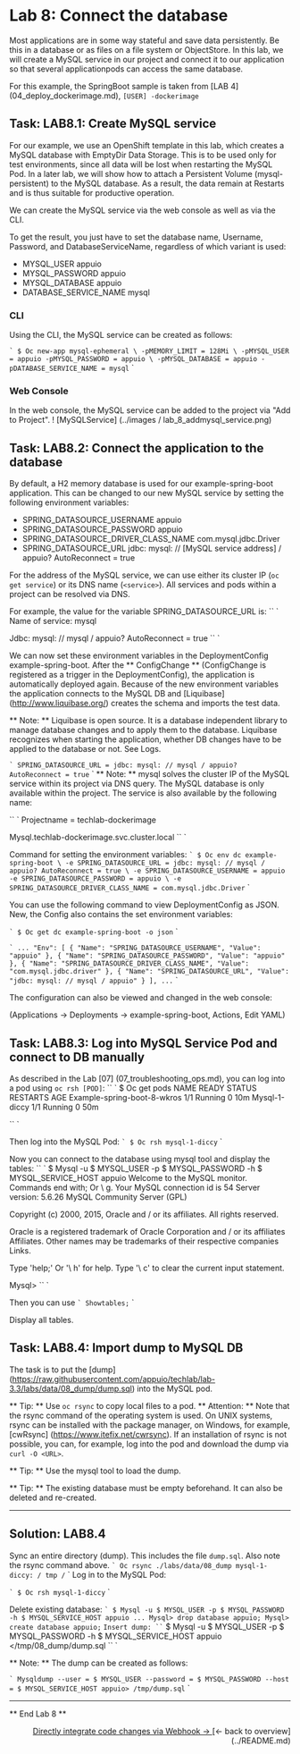 # Lab 8: Connect the database

Most applications are in some way stateful and save data persistently. Be this in a database or as files on a file system or ObjectStore. In this lab, we will create a MySQL service in our project and connect it to our application so that several applicationpods can access the same database.

For this example, the SpringBoot sample is taken from [LAB 4] (04_deploy_dockerimage.md), `[USER] -dockerimage`

## Task: LAB8.1: Create MySQL service

For our example, we use an OpenShift template in this lab, which creates a MySQL database with EmptyDir Data Storage. This is to be used only for test environments, since all data will be lost when restarting the MySQL Pod. In a later lab, we will show how to attach a Persistent Volume (mysql-persistent) to the MySQL database. As a result, the data remain at Restarts and is thus suitable for productive operation.

We can create the MySQL service via the web console as well as via the CLI.

To get the result, you just have to set the database name, Username, Password, and DatabaseServiceName, regardless of which variant is used:

- MYSQL_USER appuio
- MYSQL_PASSWORD appuio
- MYSQL_DATABASE appuio
- DATABASE_SERVICE_NAME mysql

### CLI

Using the CLI, the MySQL service can be created as follows:

`` `
$ Oc new-app mysql-ephemeral \
     -pMEMORY_LIMIT = 128Mi \
     -pMYSQL_USER = appuio -pMYSQL_PASSWORD = appuio \
     -pMYSQL_DATABASE = appuio -pDATABASE_SERVICE_NAME = mysql
`` `

### Web Console

In the web console, the MySQL service can be added to the project via "Add to Project".
! [MySQLService] (../images / lab_8_addmysql_service.png)


## Task: LAB8.2: Connect the application to the database

By default, a H2 memory database is used for our example-spring-boot application. This can be changed to our new MySQL service by setting the following environment variables:

- SPRING_DATASOURCE_USERNAME appuio
- SPRING_DATASOURCE_PASSWORD appuio
- SPRING_DATASOURCE_DRIVER_CLASS_NAME com.mysql.jdbc.Driver
- SPRING_DATASOURCE_URL jdbc: mysql: // [MySQL service address] / appuio? AutoReconnect = true

For the address of the MySQL service, we can use either its cluster IP (`oc get service`) or its DNS name (` <service> `). All services and pods within a project can be resolved via DNS.

For example, the value for the variable SPRING_DATASOURCE_URL is:
`` `
Name of service: mysql

Jdbc: mysql: // mysql / appuio? AutoReconnect = true
`` `

We can now set these environment variables in the DeploymentConfig example-spring-boot. After the ** ConfigChange ** (ConfigChange is registered as a trigger in the DeploymentConfig), the application is automatically deployed again. Because of the new environment variables the application connects to the MySQL DB and [Liquibase] (http://www.liquibase.org/) creates the schema and imports the test data.

** Note: ** Liquibase is open source. It is a database independent library to manage database changes and to apply them to the database. Liquibase recognizes when starting the application, whether DB changes have to be applied to the database or not. See Logs.


`` `
SPRING_DATASOURCE_URL = jdbc: mysql: // mysql / appuio? AutoReconnect = true
`` `
** Note: ** mysql solves the cluster IP of the MySQL service within its project via DNS query. The MySQL database is only available within the project. The service is also available by the following name:

`` `
Projectname = techlab-dockerimage

Mysql.techlab-dockerimage.svc.cluster.local
`` `

Command for setting the environment variables:
`` `
 $ Oc env dc example-spring-boot \
      -e SPRING_DATASOURCE_URL = jdbc: mysql: // mysql / appuio? AutoReconnect = true \
      -e SPRING_DATASOURCE_USERNAME = appuio -e SPRING_DATASOURCE_PASSWORD = appuio \
      -e SPRING_DATASOURCE_DRIVER_CLASS_NAME = com.mysql.jdbc.Driver
`` `

You can use the following command to view DeploymentConfig as JSON. New, the Config also contains the set environment variables:

`` `
 $ Oc get dc example-spring-boot -o json
`` `

`` `
...
 "Env": [
	        {
	            "Name": "SPRING_DATASOURCE_USERNAME",
	            "Value": "appuio"
	        },
	        {
	            "Name": "SPRING_DATASOURCE_PASSWORD",
	            "Value": "appuio"
	        },
	        {
	            "Name": "SPRING_DATASOURCE_DRIVER_CLASS_NAME",
	            "Value": "com.mysql.jdbc.driver"
	        },
	        {
	            "Name": "SPRING_DATASOURCE_URL",
	            "Value": "jdbc: mysql: // mysql / appuio"
	        }
	    ],
...
`` `

The configuration can also be viewed and changed in the web console:

(Applications → Deployments → example-spring-boot, Actions, Edit YAML)

## Task: LAB8.3: Log into MySQL Service Pod and connect to DB manually

As described in the Lab [07] (07_troubleshooting_ops.md), you can log into a pod using `oc rsh [POD]`:
`` `
$ Oc get pods
NAME READY STATUS RESTARTS AGE
Example-spring-boot-8-wkros 1/1 Running 0 10m
Mysql-1-diccy 1/1 Running 0 50m

`` `

Then log into the MySQL Pod:
`` `
$ Oc rsh mysql-1-diccy
`` `

Now you can connect to the database using mysql tool and display the tables:
`` `
$ Mysql -u $ MYSQL_USER -p $ MYSQL_PASSWORD -h $ MYSQL_SERVICE_HOST appuio
Welcome to the MySQL monitor. Commands end with; Or \ g.
Your MySQL connection id is 54
Server version: 5.6.26 MySQL Community Server (GPL)

Copyright (c) 2000, 2015, Oracle and / or its affiliates. All rights reserved.

Oracle is a registered trademark of Oracle Corporation and / or its affiliates
Affiliates. Other names may be trademarks of their respective companies
Links.

Type 'help;' Or '\ h' for help. Type '\ c' to clear the current input statement.

Mysql>
`` `

Then you can use
`` `
Showtables;
`` `

Display all tables.


## Task: LAB8.4: Import dump to MySQL DB

The task is to put the [dump] (https://raw.githubusercontent.com/appuio/techlab/lab-3.3/labs/data/08_dump/dump.sql) into the MySQL pod.


** Tip: ** Use `oc rsync` to copy local files to a pod. ** Attention: ** Note that the rsync command of the operating system is used. On UNIX systems, rsync can be installed with the package manager, on Windows, for example, [cwRsync] (https://www.itefix.net/cwrsync). If an installation of rsync is not possible, you can, for example, log into the pod and download the dump via `curl -O <URL>`.

** Tip: ** Use the mysql tool to load the dump.

** Tip: ** The existing database must be empty beforehand. It can also be deleted and re-created.


---

## Solution: LAB8.4

Sync an entire directory (dump). This includes the file `dump.sql`. Also note the rsync command above.
`` `
Oc rsync ./labs/data/08_dump mysql-1-diccy: / tmp /
`` `
Log in to the MySQL Pod:

`` `
$ Oc rsh mysql-1-diccy
`` `

Delete existing database:
`` `
$ Mysql -u $ MYSQL_USER -p $ MYSQL_PASSWORD -h $ MYSQL_SERVICE_HOST appuio
...
Mysql> drop database appuio;
Mysql> create database appuio;
`` `
Insert dump:
`` `
$ Mysql -u $ MYSQL_USER -p $ MYSQL_PASSWORD -h $ MYSQL_SERVICE_HOST appuio </tmp/08_dump/dump.sql
`` `

** Note: ** The dump can be created as follows:

`` `
Mysqldump --user = $ MYSQL_USER --password = $ MYSQL_PASSWORD --host = $ MYSQL_SERVICE_HOST appuio> /tmp/dump.sql
`` `


---

** End Lab 8 **

<P width = "100px" align = "right"> <a href="09_dockerbuild_webhook.md"> Directly integrate code changes via Webhook → </a> </ p>
[← back to overview] (../README.md)
